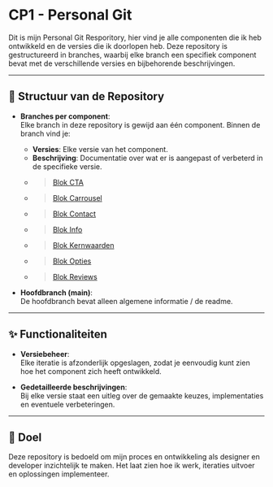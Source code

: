 # CP1 - Personal Git

Dit is mijn Personal Git Resporitory, hier vind je alle componenten die ik heb ontwikkeld en de versies die ik doorlopen heb. Deze repository is gestructureerd in branches, waarbij elke branch een specifiek component bevat met de verschillende versies en bijbehorende beschrijvingen.

---

## 📂 Structuur van de Repository

- **Branches per component**:  
  Elke branch in deze repository is gewijd aan één component. Binnen de branch vind je:  
  - **Versies**: Elke versie van het component.  
  - **Beschrijving**: Documentatie over wat er is aangepast of verbeterd in de specifieke versie.
  - > [Blok CTA](https://github.com/Marijn-Snoeren/CP1/tree/Blok-CTA)
  - > [Blok Carrousel](https://github.com/Marijn-Snoeren/CP1/tree/Blok-Carrousel)
  - > [Blok Contact](https://github.com/Marijn-Snoeren/CP1/tree/Blok-Contact)
  - > [Blok Info](https://github.com/Marijn-Snoeren/CP1/tree/Blok-Info)
  - > [Blok Kernwaarden](https://github.com/Marijn-Snoeren/CP1/tree/Blok-Kernwaarden)
  - > [Blok Opties](https://github.com/Marijn-Snoeren/CP1/tree/Blok-Opties)
  - > [Blok Reviews](https://github.com/Marijn-Snoeren/CP1/tree/Blok-Reviews)

- **Hoofdbranch (main)**:  
  De hoofdbranch bevat alleen algemene informatie / de readme.

---

## ✨ Functionaliteiten

- **Versiebeheer**:  
  Elke iteratie is afzonderlijk opgeslagen, zodat je eenvoudig kunt zien hoe het component zich heeft ontwikkeld.

- **Gedetailleerde beschrijvingen**:  
  Bij elke versie staat een uitleg over de gemaakte keuzes, implementaties en eventuele verbeteringen.

---

## 🎯 Doel

Deze repository is bedoeld om mijn proces en ontwikkeling als designer en developer inzichtelijk te maken. Het laat zien hoe ik werk, iteraties uitvoer en oplossingen implementeer.

